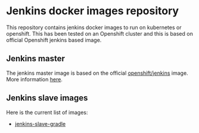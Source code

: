 # Jenkins docker images repository

This repository contains jenkins docker images to run on kubernetes or openshift.
This has been tested on an Openshift cluster and this is based on official Openshift jenkins based image.

## Jenkins master

The jenkins master image is based on the official [openshift/jenkins](https://github.com/openshift/jenkins) image.
More information [here](2/README.md).

## Jenkins slave images

Here is the current list of images:

* [jenkins-slave-gradle](slave-gradle/README.md)
